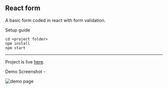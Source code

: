 ## React form

A basic form coded in react with form validation.

Setup guide
```$xslt
cd <project folder>
npm install
npm start
```

___


Project is live [here](https://arorayash.github.io/react-form).

Demo Screenshot -

![demo page](https://dl.dropboxusercontent.com/s/s7ukn2nnvj8mxzl/Screen%20Shot%202017-09-09%20at%209.03.18%20AM.png?dl=0)